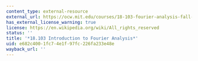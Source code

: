 ```yaml
---
content_type: external-resource
external_url: https://ocw.mit.edu/courses/18-103-fourier-analysis-fall-2013/
has_external_license_warning: true
license: https://en.wikipedia.org/wiki/All_rights_reserved
status: ''
title: '*18.103 Introduction to Fourier Analysis*'
uid: e682c400-1fc7-4e1f-97fc-226fa233e48e
wayback_url: ''
---
```

